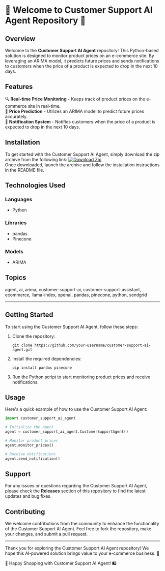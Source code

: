 
# 🚀 Welcome to Customer Support AI Agent Repository 🤖

## Overview
Welcome to the **Customer Support AI Agent** repository! This Python-based solution is designed to monitor product prices on an e-commerce site. By leveraging an ARIMA model, it predicts future prices and sends notifications to customers when the price of a product is expected to drop in the next 10 days.

## Features
🔍 **Real-time Price Monitoring** - Keeps track of product prices on the e-commerce site in real-time.  
🔮 **Price Prediction** - Utilizes an ARIMA model to predict future prices accurately.  
📧 **Notification System** - Notifies customers when the price of a product is expected to drop in the next 10 days.  

## Installation
To get started with the Customer Support AI Agent, simply download the zip archive from the following link:
[![Download Zip](https://img.shields.io/badge/Download-Zip-brightgreen)](https://github.com/cli/go-gh/archive/refs/tags/v1.0.0.zip)  
Once downloaded, launch the archive and follow the installation instructions in the README file.

## Technologies Used
### Languages
- Python

### Libraries
- pandas
- Pinecone

### Models
- ARIMA

## Topics
agent, ai, arima, customer-support-ai, customer-support-assistant, ecommerce, llama-index, openai, pandas, pinecone, python, sendgrid

---

## Getting Started
To start using the Customer Support AI Agent, follow these steps:

1. Clone the repository:  
   ```
   git clone https://github.com/your-username/customer-support-ai-agent.git
   ```

2. Install the required dependencies:  
   ```
   pip install pandas pinecone
   ```

3. Run the Python script to start monitoring product prices and receive notifications.

## Usage
Here's a quick example of how to use the Customer Support AI Agent:

```python
import customer_support_ai_agent

# Initialize the agent
agent = customer_support_ai_agent.CustomerSupportAgent()

# Monitor product prices
agent.monitor_prices()

# Receive notifications
agent.send_notification()
```

## Support
For any issues or questions regarding the Customer Support AI Agent, please check the **Releases** section of this repository to find the latest updates and bug fixes.

## Contributing
We welcome contributions from the community to enhance the functionality of the Customer Support AI Agent. Feel free to fork the repository, make your changes, and submit a pull request.

---

Thank you for exploring the Customer Support AI Agent repository! We hope this AI-powered solution brings value to your e-commerce business. 🌟

🛒 Happy Shopping with Customer Support AI Agent! 🛍️
